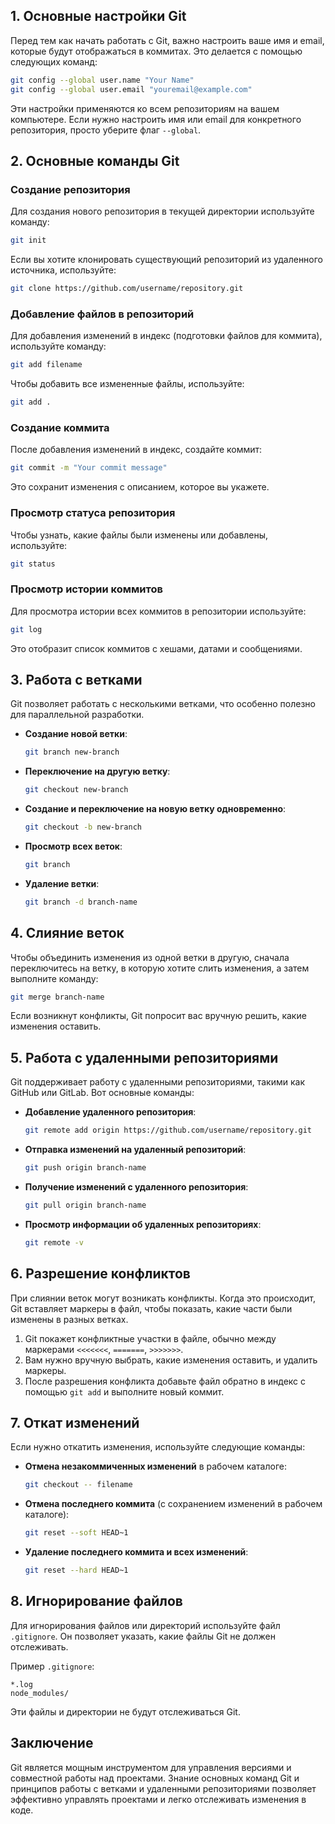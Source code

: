 ## 1. Основные настройки Git

Перед тем как начать работать с Git, важно настроить ваше имя и email, которые будут отображаться в коммитах. Это делается с помощью следующих команд:

```bash
git config --global user.name "Your Name"
git config --global user.email "youremail@example.com"
```

Эти настройки применяются ко всем репозиториям на вашем компьютере. Если нужно настроить имя или email для конкретного репозитория, просто уберите флаг `--global`.

## 2. Основные команды Git

### Создание репозитория

Для создания нового репозитория в текущей директории используйте команду:

```bash
git init
```

Если вы хотите клонировать существующий репозиторий из удаленного источника, используйте:

```bash
git clone https://github.com/username/repository.git
```

### Добавление файлов в репозиторий

Для добавления изменений в индекс (подготовки файлов для коммита), используйте команду:

```bash
git add filename
```

Чтобы добавить все измененные файлы, используйте:

```bash
git add .
```

### Создание коммита

После добавления изменений в индекс, создайте коммит:

```bash
git commit -m "Your commit message"
```

Это сохранит изменения с описанием, которое вы укажете.

### Просмотр статуса репозитория

Чтобы узнать, какие файлы были изменены или добавлены, используйте:

```bash
git status
```

### Просмотр истории коммитов

Для просмотра истории всех коммитов в репозитории используйте:

```bash
git log
```

Это отобразит список коммитов с хешами, датами и сообщениями.

## 3. Работа с ветками

Git позволяет работать с несколькими ветками, что особенно полезно для параллельной разработки.

- **Создание новой ветки**:

  ```bash
  git branch new-branch
  ```

- **Переключение на другую ветку**:

  ```bash
  git checkout new-branch
  ```

- **Создание и переключение на новую ветку одновременно**:

  ```bash
  git checkout -b new-branch
  ```

- **Просмотр всех веток**:

  ```bash
  git branch
  ```

- **Удаление ветки**:

  ```bash
  git branch -d branch-name
  ```

## 4. Слияние веток

Чтобы объединить изменения из одной ветки в другую, сначала переключитесь на ветку, в которую хотите слить изменения, а затем выполните команду:

```bash
git merge branch-name
```

Если возникнут конфликты, Git попросит вас вручную решить, какие изменения оставить.

## 5. Работа с удаленными репозиториями

Git поддерживает работу с удаленными репозиториями, такими как GitHub или GitLab. Вот основные команды:

- **Добавление удаленного репозитория**:

  ```bash
  git remote add origin https://github.com/username/repository.git
  ```

- **Отправка изменений на удаленный репозиторий**:

  ```bash
  git push origin branch-name
  ```

- **Получение изменений с удаленного репозитория**:

  ```bash
  git pull origin branch-name
  ```

- **Просмотр информации об удаленных репозиториях**:

  ```bash
  git remote -v
  ```

## 6. Разрешение конфликтов

При слиянии веток могут возникать конфликты. Когда это происходит, Git вставляет маркеры в файл, чтобы показать, какие части были изменены в разных ветках.

1. Git покажет конфликтные участки в файле, обычно между маркерами `<<<<<<<`, `=======`, `>>>>>>>`.
2. Вам нужно вручную выбрать, какие изменения оставить, и удалить маркеры.
3. После разрешения конфликта добавьте файл обратно в индекс с помощью `git add` и выполните новый коммит.

## 7. Откат изменений

Если нужно откатить изменения, используйте следующие команды:

- **Отмена незакоммиченных изменений** в рабочем каталоге:

  ```bash
  git checkout -- filename
  ```

- **Отмена последнего коммита** (с сохранением изменений в рабочем каталоге):

  ```bash
  git reset --soft HEAD~1
  ```

- **Удаление последнего коммита и всех изменений**:

  ```bash
  git reset --hard HEAD~1
  ```

## 8. Игнорирование файлов

Для игнорирования файлов или директорий используйте файл `.gitignore`. Он позволяет указать, какие файлы Git не должен отслеживать.

Пример `.gitignore`:

```
*.log
node_modules/
```

Эти файлы и директории не будут отслеживаться Git.

## Заключение

Git является мощным инструментом для управления версиями и совместной работы над проектами. Знание основных команд Git и принципов работы с ветками и удаленными репозиториями позволяет эффективно управлять проектами и легко отслеживать изменения в коде.
